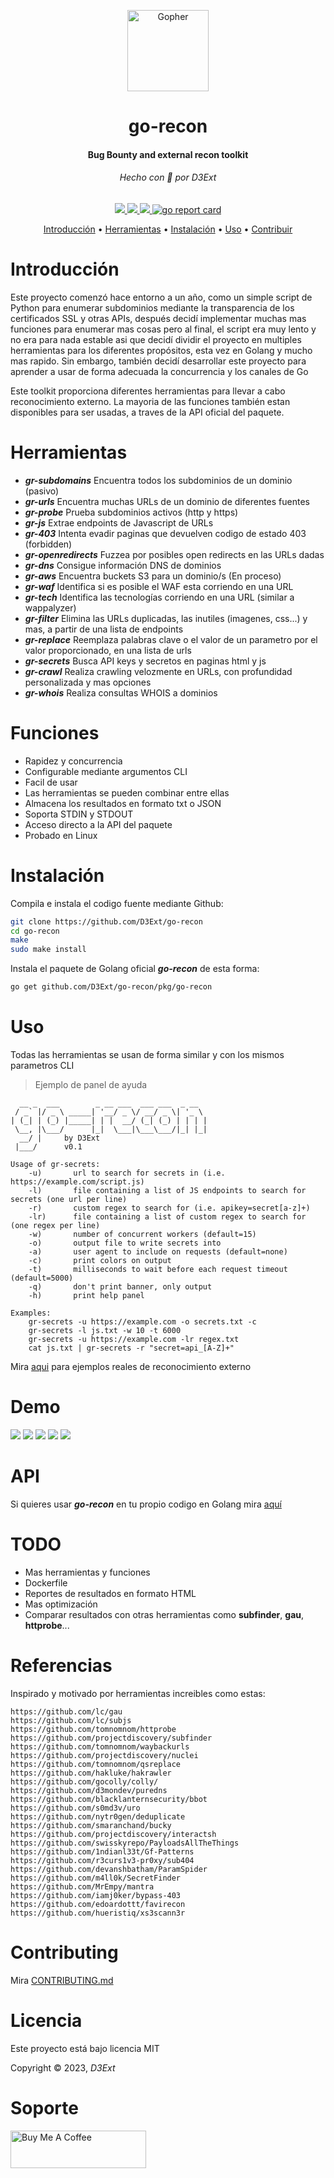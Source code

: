 <p align="center">
  <img src="https://raw.githubusercontent.com/D3Ext/go-recon/main/static/banner.png" width="130" heigth="60" alt="Gopher"/>
  <h1 align="center">go-recon</h1>
  <h4 align="center">Bug Bounty and external recon toolkit</h4>
  <h6 align="center">Hecho con 💙 por D3Ext</h6>

</p>

<p align="center">

  <a href="https://opensource.org/licenses/MIT">
    <img src="https://img.shields.io/badge/license-MIT-_red.svg">
  </a>

  <a href="https://github.com/D3Ext/go-recon/blob/main/CHANGELOG.md">
    <img src="https://img.shields.io/badge/maintained%3F-yes-brightgreen.svg">
  </a>

  <a href="https://github.com/D3Ext/go-recon/issues">
    <img src="https://img.shields.io/badge/contributions-welcome-brightgreen.svg?style=flat">
  </a>

  <a href="https://goreportcard.com/report/github.com/D3Ext/go-recon">
    <img src="https://goreportcard.com/badge/github.com/D3Ext/go-recon" alt="go report card">
  </a>

</p>

<p align="center">
  <a href="#introducción">Introducción</a> •
  <a href="#herramientas">Herramientas</a> •
  <a href="#instalación">Instalación</a> •
  <a href="#uso">Uso</a> •
  <a href="#contribuir">Contribuir</a>
</p>

# Introducción

Este proyecto comenzó hace entorno a un año, como un simple script de Python para enumerar subdominios mediante la transparencia de los certificados SSL y otras APIs, después decidí implementar muchas mas funciones para enumerar mas cosas pero al final, el script era muy lento y no era para nada estable asi que decidí dividir el proyecto en multiples herramientas para los diferentes propósitos, esta vez en Golang y mucho mas rapido. Sin embargo, también decidí desarrollar este proyecto para aprender a usar de forma adecuada la concurrencia y los canales de Go

Este toolkit proporciona diferentes herramientas para llevar a cabo reconocimiento externo. La mayoria de las funciones también estan disponibles para ser usadas, a traves de la API oficial del paquete.

# Herramientas

- ***gr-subdomains*** Encuentra todos los subdominios de un dominio (pasivo)
- ***gr-urls*** Encuentra muchas URLs de un dominio de diferentes fuentes
- ***gr-probe*** Prueba subdominios activos (http y https)
- ***gr-js*** Extrae endpoints de Javascript de URLs
- ***gr-403*** Intenta evadir paginas que devuelven codigo de estado 403 (forbidden)
- ***gr-openredirects*** Fuzzea por posibles open redirects en las URLs dadas
- ***gr-dns*** Consigue información DNS de dominios
- ***gr-aws*** Encuentra buckets S3 para un dominio/s (En proceso)
- ***gr-waf*** Identifica si es posible el WAF esta corriendo en una URL
- ***gr-tech*** Identifica las tecnologías corriendo en una URL (similar a wappalyzer)
- ***gr-filter*** Elimina las URLs duplicadas, las inutiles (imagenes, css...) y mas, a partir de una lista de endpoints
- ***gr-replace*** Reemplaza palabras clave o el valor de un parametro por el valor proporcionado, en una lista de urls
- ***gr-secrets*** Busca API keys y secretos en paginas html y js
- ***gr-crawl*** Realiza crawling velozmente en URLs, con profundidad personalizada y mas opciones
- ***gr-whois*** Realiza consultas WHOIS a dominios

# Funciones

- Rapidez y concurrencia
- Configurable mediante argumentos CLI
- Facil de usar
- Las herramientas se pueden combinar entre ellas
- Almacena los resultados en formato txt o JSON
- Soporta STDIN y STDOUT
- Acceso directo a la API del paquete
- Probado en Linux

# Instalación

Compila e instala el codigo fuente mediante Github:

```sh
git clone https://github.com/D3Ext/go-recon
cd go-recon
make
sudo make install
```

Instala el paquete de Golang oficial ***go-recon*** de esta forma:

```sh
go get github.com/D3Ext/go-recon/pkg/go-recon
```

# Uso

Todas las herramientas se usan de forma similar y con los mismos parametros CLI

> Ejemplo de panel de ayuda
```
  __ _  ___        _ __ ___  ___ ___  _ __
 / _` |/ _ \ _____| '__/ _ \/ __/ _ \| '_ \
| (_| | (_) |_____| | |  __/ (_| (_) | | | |
 \__, |\___/      |_|  \___|\___\___/|_| |_|
  __/ |     by D3Ext
 |___/      v0.1

Usage of gr-secrets:
    -u)       url to search for secrets in (i.e. https://example.com/script.js)
    -l)       file containing a list of JS endpoints to search for secrets (one url per line)
    -r)       custom regex to search for (i.e. apikey=secret[a-z]+)
    -lr)      file containing a list of custom regex to search for (one regex per line)
    -w)       number of concurrent workers (default=15)
    -o)       output file to write secrets into
    -a)       user agent to include on requests (default=none)
    -c)       print colors on output
    -t)       milliseconds to wait before each request timeout (default=5000)
    -q)       don't print banner, only output
    -h)       print help panel

Examples:
    gr-secrets -u https://example.com -o secrets.txt -c
    gr-secrets -l js.txt -w 10 -t 6000
    gr-secrets -u https://example.com -lr regex.txt
    cat js.txt | gr-secrets -r "secret=api_[A-Z]+"
```

Mira [aqui](https://github.com/D3Ext/go-recon/blob/main/USAGE.md) para ejemplos reales de reconocimiento externo

# Demo

<img src="static/demo1.png">

<img src="static/demo2.png">

<img src="static/demo3.png">

<img src="static/demo4.png">

<img src="static/demo5.png">


# API

Si quieres usar ***go-recon*** en tu propio codigo en Golang mira [aquí](https://github.com/D3Ext/go-recon/tree/main/examples)

# TODO

- Mas herramientas y funciones
- Dockerfile
- Reportes de resultados en formato HTML
- Mas optimización
- Comparar resultados con otras herramientas como **subfinder**, **gau**, **httprobe**...

# Referencias

Inspirado y motivado por herramientas increibles como estas:

```
https://github.com/lc/gau
https://github.com/lc/subjs
https://github.com/tomnomnom/httprobe
https://github.com/projectdiscovery/subfinder
https://github.com/tomnomnom/waybackurls
https://github.com/projectdiscovery/nuclei
https://github.com/tomnomnom/qsreplace
https://github.com/hakluke/hakrawler
https://github.com/gocolly/colly/
https://github.com/d3mondev/puredns
https://github.com/blacklanternsecurity/bbot
https://github.com/s0md3v/uro
https://github.com/nytr0gen/deduplicate
https://github.com/smaranchand/bucky
https://github.com/projectdiscovery/interactsh
https://github.com/swisskyrepo/PayloadsAllTheThings
https://github.com/1ndianl33t/Gf-Patterns
https://github.com/r3curs1v3-pr0xy/sub404
https://github.com/devanshbatham/ParamSpider
https://github.com/m4ll0k/SecretFinder
https://github.com/MrEmpy/mantra
https://github.com/iamj0ker/bypass-403
https://github.com/edoardottt/favirecon
https://github.com/hueristiq/xs3scann3r
```

# Contributing

Mira [CONTRIBUTING.md](https://github.com/D3Ext/go-recon/blob/main/CONTRIBUTING.md)

# Licencia

Este proyecto está bajo licencia MIT

Copyright © 2023, *D3Ext*

# Soporte

<a href="https://www.buymeacoffee.com/D3Ext" target="_blank"><img src="https://cdn.buymeacoffee.com/buttons/v2/default-blue.png" alt="Buy Me A Coffee" style="height: 60px !important;width: 217px !important;" ></a>


